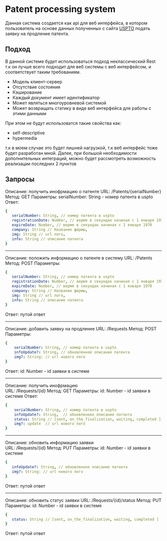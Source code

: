 #  Patent processing system
 Данная система создается как api для веб интерфейса, в котором пользователь на основе данных полученных с сайта [USPTO](https://www.uspto.gov/) подать заявку на продление патента. 
## Подход 

В данной системе будет использоваться подход неклассический Rest т.к он лучше всего подходит для веб системы с веб интерфейсом, и соответствует таким требованиям.

 - Модель клиент-сервер
 - Отсутствие состояния
 - Кэширование
 - Каждый документ имеет идентификатор 
 - Может являться  многоуровневой системой 
 - Может возвращать статику в виде веб интерфейса для работы с этими данными 
 
 При этом не будут использоватся такие свойства как:
 - self-descriptive
 - hypermedia
 
т.к в моем случае это будет лишней нагрузкой, т.к веб интерфейс тоже будет разработан мной. 
Далее, при большой необходимости дополнительных интеграций, можно будет рассмотреть возможность реализации последних 2 пунктов 

## Запросы
Описание: получить инофрмацию о патенте 
URL: /Patents/{serialNumber}
Метод: GET
Параметры: serialNumber: String - номер патента в uspto 
Ответ: 
```yaml
{
   serialNumber: String, // номер патента в uspto
   registrationDate: Number, // вермя в секундак начиная с 1 января 1970
   expireDate: Number, // вермя в секундак начиная с 1 января 1970
   company: String // Название фирмы,
   img: String // url лого,
   info: String // описание патента 
}
```
___
Описание: положить информацию о патенте в систему 
URL: /Patents
Метод: POST
Параметры: 
```yaml
{
   serialNumber: String, // номер патента в uspto
   registrationDate: Number, // вермя в секундак начиная с 1 января 1970
   expireDate: Number, // вермя в секундак начиная с 1 января 1970
   company: String // Название фирмы,
   img: String // url лого,
   info: String // описание патента 
}
```
Ответ: путой ответ
___
Описание: добавить заявку на продление 
URL: /Requests
Метод: POST
Параметры: 
```yaml
{
    serialNumber: String, // номер патента в uspto
    infoUpdate?: String, // обновленное описание патента 
    img?: String: // url нового лого 
}
```
Ответ: id: Number - id заявки в системе 
___
Описание: получить инофрмацию  
URL: /Requests/{id}
Метод: GET
Параметры: id: Number - id заявки в системе 
Ответ:
```yaml
{
    serialNumber: String, // номер патента в uspto
    infoUpdate?: String,  // обновленное описание патента 
    status: String // [sent, on_the_finalization, waiting, completed ],
    img?: update  // url нового лого 
}
```
___
Описание: обновить информацию заявки  
URL: /Requests/{id}
Метод: PUT
Параметры: id: Number - id заявки в системе 
```yaml
{
   infoUpdate?: String, // обновленное описание патента 
   img?: String: // url нового лого 
}
```
Ответ: путой ответ
___
Описание: обновить статус заявки
URL: /Requests/{id}/status
Метод: PUT
Параметры: id: Number - id заявки в системе 
```yaml
{
   status: String // [sent, on_the_finalization, waiting, completed ]
}
```
Ответ: путой ответ
